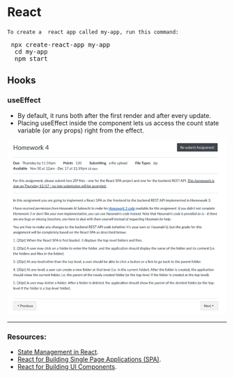 # React

`To create a  react app called my-app, run this command:`

<pre> npx create-react-app my-app
  cd my-app
  npm start </pre>
  
  ## Hooks
  ### useEffect
  - By default, it runs both after the first render and after every update.
  - Placing useEffect inside the component lets us access the count state variable (or any props) right from the effect.
  
  
  
  

   <img src="Imag/HW4.png"  height="400 px">
   
   
   
   
   
   
   
   
   
   
   ---
  
  ### Resources:
  - [State Management in React](https://www.youtube.com/watch?v=tYJqGc0TD1g).
  - [React for Building Single Page Applications (SPA)](https://www.youtube.com/watch?v=9_IHKj7npbA).
  - [React for Building UI Components](https://www.youtube.com/watch?v=Jl-z2ZgCdvI).
